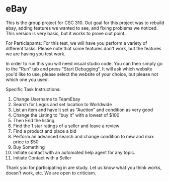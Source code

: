 # eBay
This is the group project for CSC 310. Out goal for this project was to rebuild ebay, adding features we wanted to see, and fixing problems we noticed.
This version is very basic, but it works to prove oiut point.

For Particiapants:
For this test, we will have you perform a variety of different tasks. Please note that some features don't work, but the features we are having you test work.

In order to run this you will need visual studio code. You can then simply go to the "Run" tab and press "Start Debugging". It will ask which website you'd like to use, please select the website of your choice, but please not which one you used.

Specific Task Instructions:
1. Change Username to TeamEbay
2. Search for Legos and set location to Worldwide
3. List an item and have it set as “Auction” and condition as very good
4. Change the Listing to “buy it” with a lowest of $100
5. Then End the listing
6. Find the 1 star ratings of a seller and leave a review
7. Find a product and place a bid
8. Perform an advanced search and change condition to new and max price to $50
9. Buy Something
11. Initiate contact with an automated help agent for any topic.
12. Initiate Contact with a Seller


Thank you for participating in are study. Let us know what you think works, doesn't work, etc. We are open to criticism.
